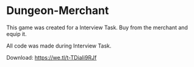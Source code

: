 # Dungeon-Merchant
This game was created for a Interview Task. Buy from the merchant and equip it.

All code was made during Interview Task.

Download: https://we.tl/t-TDiaIi9RJf
